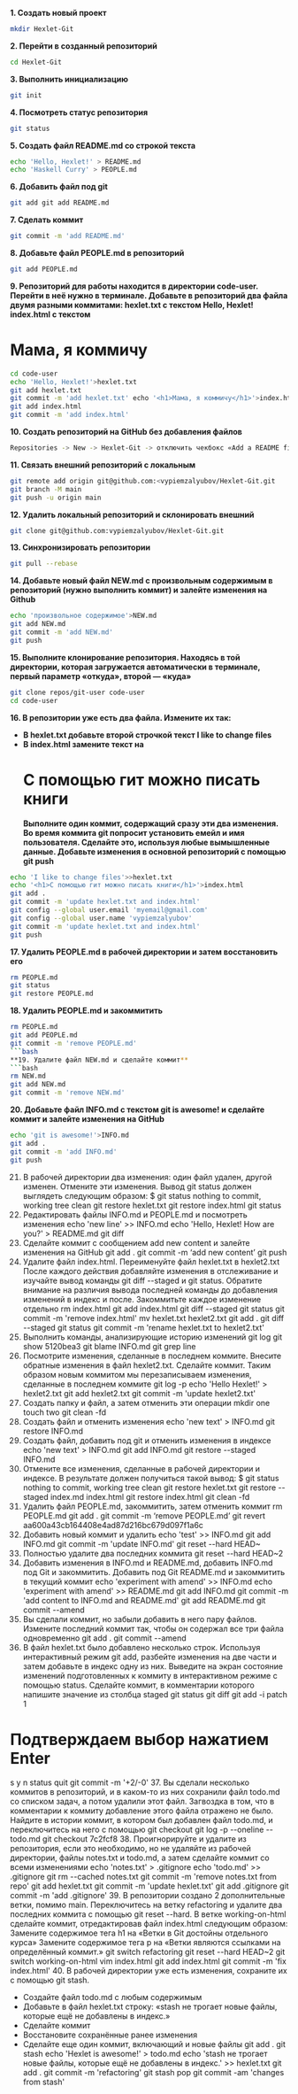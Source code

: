 **1. Создать новый проект**
```bash
mkdir Hexlet-Git
```
**2. Перейти в созданный репозиторий**
```bash
cd Hexlet-Git
```
**3. Выполнить инициализацию**
```bash
git init
```
**4. Посмотреть статус репозитория**
```bash
git status
```
**5. Создать файл README.md со строкой текста**
```bash
echo 'Hello, Hexlet!' > README.md
echo 'Haskell Curry' > PEOPLE.md
```
**6. Добавить файл под git**
```bash
git add git add README.md
```
**7. Сделать коммит**
```bash
git commit -m 'add README.md'
```
**8. Добавьте файл PEOPLE.md в репозиторий**
```bash
git add PEOPLE.md
```
**9. Репозиторий для работы находится в директории code-user. Перейти в неё нужно в терминале. Добавьте в репозиторий два файла двумя разными коммитами:
hexlet.txt с текстом Hello, Hexlet! index.html с текстом <h1>Мама, я коммичу</h1>**
```bash
cd code-user
echo 'Hello, Hexlet!'>hexlet.txt
git add hexlet.txt
git commit -m 'add hexlet.txt' echo '<h1>Мама, я коммичу</h1>'>index.html
git add index.html
git commit -m 'add index.html'
```
**10. Создать репозиторий на GitHub без добавления файлов**
```bash
Repositories -> New -> Hexlet-Git -> отключить чекбокс «Add a README file»
```
**11. Связать внешний репозиторий с локальным**
```bash
git remote add origin git@github.com:<vypiemzalyubov/Hexlet-Git.git
git branch -M main
git push -u origin main
```
**12. Удалить локальный репозиторий и склонировать внешний**
```bash
git clone git@github.com:vypiemzalyubov/Hexlet-Git.git
```
**13. Синхронизировать репозитории**
```bash
git pull --rebase
```
**14. Добавьте новый файл NEW.md с произвольным содержимым в репозиторий (нужно выполнить коммит) и залейте изменения на Github**
```bash
echo 'произвольное содержимое'>NEW.md
git add NEW.md
git commit -m 'add NEW.md'
git push
```
**15. Выполните клонирование репозитория. Находясь в той директории, которая загружается автоматически в терминале, первый параметр «откуда», второй — «куда»**
```bash
git clone repos/git-user code-user
cd code-user
```
**16. В репозитории уже есть два файла. Измените их так:**
- **В hexlet.txt добавьте второй строчкой текст I like to change files**
- **В index.html замените текст на <h1>С помощью гит можно писать книги</h1>**
**Выполните один коммит, содержащий сразу эти два изменения. Во время коммита git попросит установить емейл и имя пользователя. Сделайте это, используя любые вымышленные данные.
Добавьте изменения в основной репозиторий с помощью git push**
```bash
echo 'I like to change files'>>hexlet.txt
echo '<h1>С помощью гит можно писать книги</h1>'>index.html
git add .
git commit -m 'update hexlet.txt and index.html'
git config --global user.email 'myemail@gmail.com'
git config --global user.name 'vypiemzalyubov'
git commit -m 'update hexlet.txt and index.html'
git push
```
**17. Удалить PEOPLE.md в рабочей директории и затем восстановить его**
```bash
rm PEOPLE.md
git status
git restore PEOPLE.md
```
**18. Удалить PEOPLE.md и закоммитить**
```bash
rm PEOPLE.md
git add PEOPLE.md
git commit -m 'remove PEOPLE.md'
```bash
**19. Удалите файл NEW.md и сделайте коммит**
```bash
rm NEW.md
git add NEW.md
git commit -m 'remove NEW.md'
```
**20. Добавьте файл INFO.md с текстом git is awesome! и сделайте коммит и залейте изменения на GitHub**
```bash
echo 'git is awesome!'>INFO.md
git add .
git commit -m 'add INFO.md'
git push
```
21. В рабочей директории два изменения: один файл удален, другой изменен. Отмените эти изменения.
Вывод git status должен выглядеть следующим образом:
$ git status
nothing to commit, working tree clean
git restore hexlet.txt
git restore index.html
git status
22. Редактировать файлы INFO.md и PEOPLE.md и посмотреть изменения
echo 'new line' >> INFO.md
echo 'Hello, Hexlet! How are you?' > README.md
git diff
23. Сделайте коммит с сообщением add new content и залейте изменения на GitHub
git add .
git commit -m ‘add new content’
git push
24. Удалите файл index.html. Переименуйте файл hexlet.txt в hexlet2.txt
После каждого действия добавляйте изменения в отслеживание и изучайте вывод команды git diff --staged и
git status. Обратите внимание на различия вывода последней команды до добавления изменений в индекс и
после. Закоммитьте каждое изменение отдельно
rm index.html
git add index.html
git diff --staged
git status
git commit -m 'remove index.html'
mv hexlet.txt hexlet2.txt
git add .
git diff --staged
git status
git commit -m 'rename hexlet.txt to hexlet2.txt'
25. Выполнить команды, анализирующие историю изменений
git log
git show 5120bea3
git blame INFO.md
git grep line
26. Посмотрите изменения, сделанные в последнем коммите. Внесите обратные изменения в файл hexlet2.txt.
Сделайте коммит. Таким образом новым коммитом мы перезаписываем изменения, сделанные в последнем
коммите
git log -p
echo 'Hello Hexlet!' > hexlet2.txt
git add hexlet2.txt
git commit -m 'update hexlet2.txt'
27. Создать папку и файл, а затем отменить эти операции
mkdir one
touch two
git clean -fd
28. Создать файл и отменить изменения
echo 'new text' > INFO.md
git restore INFO.md
29. Создать файл, добавить под git и отменить изменения в индексе
echo 'new text' > INFO.md
git add INFO.md
git restore --staged INFO.md
30. Отмените все изменения, сделанные в рабочей директории и индексе. В результате должен получиться такой
вывод:
$ git status
nothing to commit, working tree clean
git restore hexlet.txt
git restore --staged index.md index.html
git restore index.html
git clean -fd
31. Удалить файл PEOPLE.md, закоммитить, затем отменить коммит
rm PEOPLE.md
git add .
git commit -m ‘remove PEOPLE.md’
git revert aa600a43cb164408e4ad87d216bc679d097f1a6c
32. Добавить новый коммит и удалить
echo 'test' >> INFO.md
git add INFO.md
git commit -m 'update INFO.md'
git reset --hard HEAD~
33. Полностью удалите два последних коммита
git reset --hard HEAD~2
34. Добавить изменения в INFO.md и README.md, добавить INFO.md под Git и закоммитить. Добавить под Git
README.md и закоммитить в текущий коммит
echo 'experiment with amend' >> INFO.md
echo 'experiment with amend' >> README.md
git add INFO.md
git commit -m 'add content to INFO.md and README.md'
git add README.md
git commit --amend
35. Вы сделали коммит, но забыли добавить в него пару файлов. Измените последний коммит так, чтобы он
содержал все три файла одновременно
git add .
git commit --amend
36. В файл hexlet.txt было добавлено несколько строк. Используя интерактивный режим git add, разбейте
изменения на две части и затем добавьте в индекс одну из них. Выведите на экран состояние изменений
подготовленных к коммиту в интерактивном режиме с помощью status. Сделайте коммит, в комментарии
которого напишите значение из столбца staged
git status
git diff
git add -i
patch
1
# Подтверждаем выбор нажатием Enter
s
y
n
status
quit
git commit -m '+2/-0'
37. Вы сделали несколько коммитов в репозиторий, и в каком-то из них сохранили файл todo.md со списком
задач, а потом удалили этот файл. Загвоздка в том, что в комментарии к коммиту добавление этого файла
отражено не было.
Найдите в истории коммит, в котором был добавлен файл todo.md, и переключитесь на него с помощью git
checkout
git log -p --oneline -- todo.md
git checkout 7c2fcf8
38. Проигнорируйте и удалите из репозитория, если это необходимо, но не удаляйте из рабочей директории,
файлы notes.txt и todo.md, а затем сделайте коммит со всеми изменениями
echo 'notes.txt' > .gitignore
echo 'todo.md' >> .gitignore
git rm --cached notes.txt
git commit -m 'remove notes.txt from repo'
git add hexlet.txt
git commit -m 'update hexlet.txt'
git add .gitignore
git commit -m 'add .gitignore'
39. В репозитории создано 2 дополнительные ветки, помимо main.
Переключитесь на ветку refactoring и удалите два последних коммита с помощью git reset --hard.
В ветке working-on-html сделайте коммит, отредактировав файл index.html следующим образом:
Замените содержимое тега h1 на «Ветки в Git достойны отдельного курса»
Замените содержимое тега p на «Ветки являются ссылками на определённый коммит.»
git switch refactoring
git reset --hard HEAD~2
git switch working-on-html
vim index.html
git add index.html
git commit -m 'fix index.html'
40. В рабочей директории уже есть изменения, сохраните их с помощью git stash.
- Создайте файл todo.md с любым содержимым
- Добавьте в файл hexlet.txt строку: «stash не трогает новые файлы, которые ещё не добавлены в индекс.»
- Сделайте коммит
- Восстановите сохранённые ранее изменения
- Сделайте еще один коммит, включающий и новые файлы
git add .
git stash
echo 'Hexlet is awesome!' > todo.md
echo 'stash не трогает новые файлы, которые ещё не добавлены в индекс.' >> hexlet.txt
git add .
git commit -m 'refactoring'
git stash pop
git commit -am 'changes from stash'
